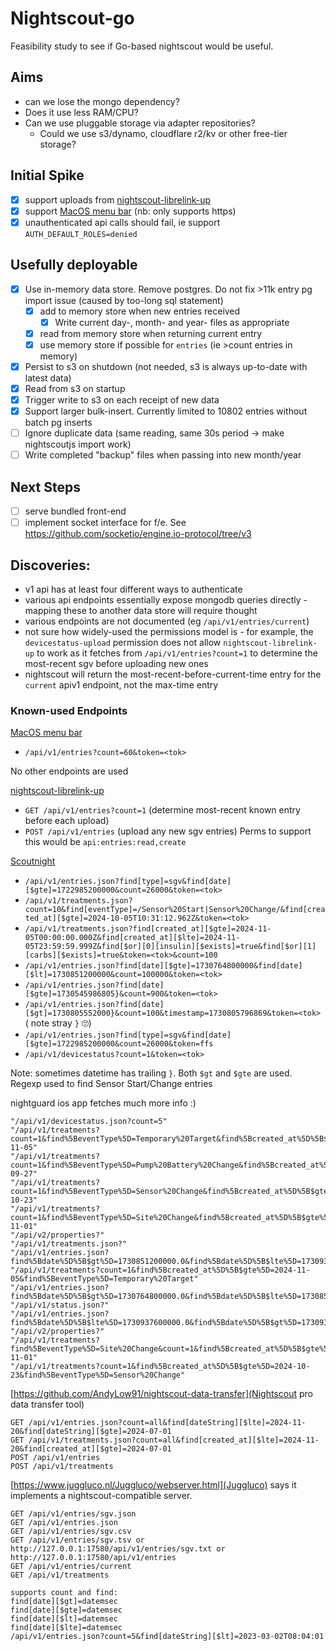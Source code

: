 # Nightscout-go
Feasibility study to see if Go-based nightscout would be useful.

## Aims
- can we lose the mongo dependency?
- Does it use less RAM/CPU?
- Can we use pluggable storage via adapter repositories?
    - Could we use s3/dynamo, cloudflare r2/kv or other free-tier storage?

## Initial Spike
 - [X] support uploads from [nightscout-librelink-up](https://github.com/timoschlueter/nightscout-librelink-up)
 - [X] support [MacOS menu bar](https://github.com/adamd9/Nightscout-MacOS-Menu-Bar) (nb: only supports https)
 - [X] unauthenticated api calls should fail, ie support `AUTH_DEFAULT_ROLES=denied`

## Usefully deployable

- [X] Use in-memory data store. Remove postgres.
      Do not fix >11k entry pg import issue (caused by too-long sql statement)
   - [X] add to memory store when new entries received
     - [X] Write current day-, month- and year- files as appropriate
   - [X] read from memory store when returning current entry
   - [X] use memory store if possible for `entries` (ie >count entries in memory)
 - [X] Persist to s3 on shutdown (not needed, s3 is always up-to-date with latest data)
 - [X] Read from s3 on startup
 - [X] Trigger write to s3 on each receipt of new data
 - [X] Support larger bulk-insert. Currently limited to 10802 entries without batch pg inserts
 - [ ] Ignore duplicate data (same reading, same 30s period -> make nightscoutjs import work)
 - [ ] Write completed "backup" files when passing into new month/year

##  Next Steps
 - [ ] serve bundled front-end
 - [ ] implement socket interface for f/e. See https://github.com/socketio/engine.io-protocol/tree/v3

## Discoveries:
- v1 api has at least four different ways to authenticate
- various api endpoints essentially expose mongodb queries directly - mapping
  these to another data store will require thought
- various endpoints are not documented (eg `/api/v1/entries/current`)
- not sure how widely-used the permissions model is - for example, the
  `devicestatus-upload` permission does not allow `nightscout-librelink-up` to
  work as it fetches from `/api/v1/entries?count=1` to determine the most-recent
  sgv before uploading new ones
- nightscout will return the most-recent-before-current-time entry for the
  `current` apiv1 endpoint, not the max-time entry


### Known-used Endpoints
[MacOS menu bar](https://github.com/adamd9/Nightscout-MacOS-Menu-Bar)
- `/api/v1/entries?count=60&token=<tok>`

No other endpoints are used

[nightscout-librelink-up](https://github.com/timoschlueter/nightscout-librelink-up)
- `GET /api/v1/entries?count=1` (determine most-recent known entry before each upload)
- `POST /api/v1/entries` (upload any new sgv entries)
Perms to support this would be `api:entries:read,create`

[Scoutnight](http://scoutnight.netlify.app)
- `/api/v1/entries.json?find[type]=sgv&find[date][$gte]=1722985200000&count=26000&token=<tok>`
- `/api/v1/treatments.json?count=10&find[eventType]=/Sensor%20Start|Sensor%20Change/&find[created_at][$gte]=2024-10-05T10:31:12.962Z&token=<tok>`
- `/api/v1/treatments.json?find[created_at][$gte]=2024-11-05T00:00:00.000Z&find[created_at][$lte]=2024-11-05T23:59:59.999Z&find[$or][0][insulin][$exists]=true&find[$or][1][carbs][$exists]=true&token=<tok>&count=100`
- `/api/v1/entries.json?find[date][$gte]=1730764800000&find[date][$lt]=1730851200000&count=100000&token=<tok>`
- `/api/v1/entries.json?find[date][$gte]=1730545986805}&count=900&token=<tok>`
- `/api/v1/entries.json?find[date][$gt]=1730805552000}&count=100&timestamp=1730805796869&token=<tok>`  ( note stray `}` 🙄)
- `/api/v1/entries.json?find[type]=sgv&find[date][$gte]=1722985200000&count=26000&token=ffs`
- `/api/v1/devicestatus?count=1&token=<tok>`

Note: sometimes datetime has trailing `}`. Both `$gt` and `$gte` are used.
Regexp used to find Sensor Start/Change entries

nightguard ios app fetches much more info :)

```
"/api/v1/devicestatus.json?count=5"
"/api/v1/treatments?count=1&find%5BeventType%5D=Temporary%20Target&find%5Bcreated_at%5D%5B$gte%5D=2024-11-05"
"/api/v1/treatments?count=1&find%5BeventType%5D=Pump%20Battery%20Change&find%5Bcreated_at%5D%5B$gte%5D=2024-09-27"
"/api/v1/treatments?count=1&find%5BeventType%5D=Sensor%20Change&find%5Bcreated_at%5D%5B$gte%5D=2024-10-23"
"/api/v1/treatments?count=1&find%5BeventType%5D=Site%20Change&find%5Bcreated_at%5D%5B$gte%5D=2024-11-01"
"/api/v2/properties?"
"/api/v1/treatments.json?"
"/api/v1/entries.json?find%5Bdate%5D%5B$gt%5D=1730851200000.0&find%5Bdate%5D%5B$lte%5D=1730937600000.0&count=1440"
"/api/v1/treatments?count=1&find%5Bcreated_at%5D%5B$gte%5D=2024-11-05&find%5BeventType%5D=Temporary%20Target"
"/api/v1/entries.json?find%5Bdate%5D%5B$gt%5D=1730764800000.0&find%5Bdate%5D%5B$lte%5D=1730851200000.0&count=1440"
"/api/v1/status.json?"
"/api/v1/entries.json?find%5Bdate%5D%5B$lte%5D=1730937600000.0&find%5Bdate%5D%5B$gt%5D=1730932773000.0&count=1440"
"/api/v2/properties?"
"/api/v1/treatments?find%5BeventType%5D=Site%20Change&count=1&find%5Bcreated_at%5D%5B$gte%5D=2024-11-01"
"/api/v1/treatments?count=1&find%5Bcreated_at%5D%5B$gte%5D=2024-10-23&find%5BeventType%5D=Sensor%20Change"
```

[https://github.com/AndyLow91/nightscout-data-transfer](Nightscout pro data transfer tool)
```
GET /api/v1/entries.json?count=all&find[dateString][$lte]=2024-11-20&find[dateString][$gte]=2024-07-01
GET /api/v1/treatments.json?count=all&find[created_at][$lte]=2024-11-20&find[created_at][$gte]=2024-07-01
POST /api/v1/entries
POST /api/v1/treatments
```

[https://www.juggluco.nl/Juggluco/webserver.html](Juggluco) says it implements a nightscout-compatible server.
```
GET /api/v1/entries/sgv.json
GET /api/v1/entries.json
GET /api/v1/entries/sgv.csv
GET /api/v1/entries/sgv.tsv or http://127.0.0.1:17580/api/v1/entries/sgv.txt or http://127.0.0.1:17580/api/v1/entries
GET /api/v1/entries/current
GET /api/v1/treatments

supports count and find:
find[date][$gt]=datemsec
find[date][$gte]=datemsec
find[date][$lt]=datemsec
find[date][$lte]=datemsec
/api/v1/entries.json?count=5&find[dateString][$lt]=2023-03-02T08:04:01
```

